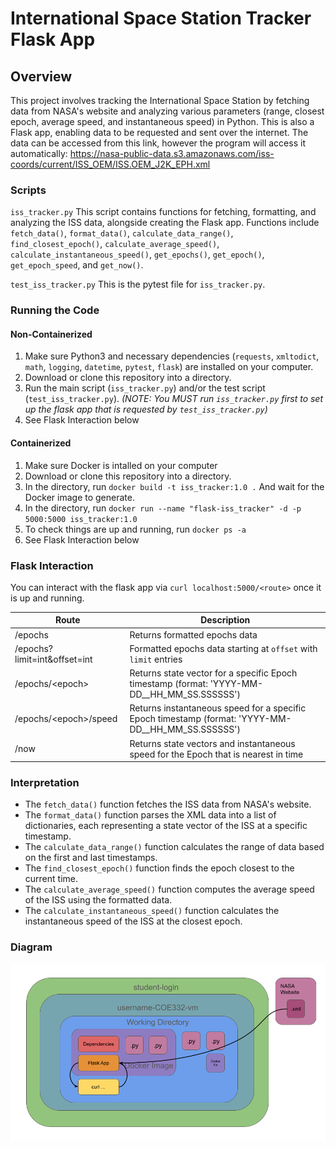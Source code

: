 # International Space Station Tracker Flask App

## Overview

This project involves tracking the International Space Station by fetching data from NASA's website and analyzing various parameters (range, closest epoch, average speed, and instantaneous speed) in Python. This is also a Flask app, enabling data to be requested and sent over the internet. The data can be accessed from this link, however the program will access it automatically: https://nasa-public-data.s3.amazonaws.com/iss-coords/current/ISS_OEM/ISS.OEM_J2K_EPH.xml

### Scripts
`iss_tracker.py`
This script contains functions for fetching, formatting, and analyzing the ISS data, alongside creating the Flask app. Functions include `fetch_data()`, `format_data()`, `calculate_data_range()`, `find_closest_epoch()`, `calculate_average_speed()`, `calculate_instantaneous_speed()`, `get_epochs()`, `get_epoch()`, `get_epoch_speed`, and `get_now()`.

`test_iss_tracker.py`
This is the pytest file for `iss_tracker.py`.

### Running the Code
#### Non-Containerized
1. Make sure Python3 and necessary dependencies (`requests`, `xmltodict`, `math`, `logging`, `datetime`, `pytest`, `flask`) are installed on your computer.
2. Download or clone this repository into a directory.
3. Run the main script (`iss_tracker.py`) and/or the test script (`test_iss_tracker.py`). *(NOTE: You MUST run `iss_tracker.py` first to set up the flask app that is requested by `test_iss_tracker.py`)*
4. See Flask Interaction below
#### Containerized
1. Make sure Docker is intalled on your computer
2. Download or clone this repository into a directory.
5. In the directory, run `docker build -t iss_tracker:1.0 .` And wait for the Docker image to generate.
6. In the directory, run `docker run --name "flask-iss_tracker" -d -p 5000:5000 iss_tracker:1.0`
7. To check things are up and running, run `docker ps -a`
8. See Flask Interaction below

### Flask Interaction
You can interact with the flask app via `curl localhost:5000/<route>` once it is up and running.

| Route                   | Description                                               |
|-------------------------|-----------------------------------------------------------|
| /epochs                 | Returns formatted epochs data                                    |
| /epochs?limit=int&offset=int | Formatted epochs data starting at `offset` with `limit` entries  |
| /epochs/\<epoch\>         | Returns state vector for a specific Epoch timestamp (format: 'YYYY-MM-DD__HH_MM_SS.SSSSSS')  |
| /epochs/\<epoch\>/speed   | Returns instantaneous speed for a specific Epoch timestamp (format: 'YYYY-MM-DD__HH_MM_SS.SSSSSS') |
| /now                    | Returns state vectors and instantaneous speed for the Epoch that is nearest in time |


### Interpretation
- The `fetch_data()` function fetches the ISS data from NASA's website.
- The `format_data()` function parses the XML data into a list of dictionaries, each representing a state vector of the ISS at a specific timestamp.
- The `calculate_data_range()` function calculates the range of data based on the first and last timestamps.
- The `find_closest_epoch()` function finds the epoch closest to the current time.
- The `calculate_average_speed()` function computes the average speed of the ISS using the formatted data.
- The `calculate_instantaneous_speed()` function calculates the instantaneous speed of the ISS at the closest epoch.

### Diagram
![Diagram](diagram.png)
